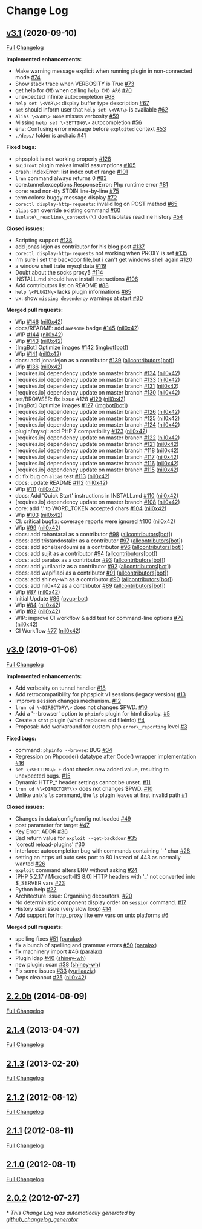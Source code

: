 # Change Log

## [v3.1](https://github.com/nil0x42/phpsploit/tree/v3.1) (2020-09-10)

[Full Changelog](https://github.com/nil0x42/phpsploit/compare/v3.0...v3.1)

**Implemented enhancements:**

-   Make warning message explicit when running plugin in non-connected mode  [#74](https://github.com/nil0x42/phpsploit/issues/74)
-   Show stack trace when VERBOSITY is True [#73](https://github.com/nil0x42/phpsploit/issues/73)
-   get help for `CMD` when calling `help CMD ARG` [#70](https://github.com/nil0x42/phpsploit/issues/70)
-   unexpected infinite autocompletion [#68](https://github.com/nil0x42/phpsploit/issues/68)
-   `help set \<VAR\>`: display buffer type description [#67](https://github.com/nil0x42/phpsploit/issues/67)
-   `set` should inform user that `help set \<VAR\>` is available [#62](https://github.com/nil0x42/phpsploit/issues/62)
-   `alias \<VAR\> None` misses verbosity [#59](https://github.com/nil0x42/phpsploit/issues/59)
-   Missing `help set \<SETTING\>` autocompletion [#56](https://github.com/nil0x42/phpsploit/issues/56)
-   env: Confusing error message before `exploited` context [#53](https://github.com/nil0x42/phpsploit/issues/53)
-   `./deps/` folder is archaic [#41](https://github.com/nil0x42/phpsploit/issues/41)

**Fixed bugs:**

-   phpsploit is not working properly [#128](https://github.com/nil0x42/phpsploit/issues/128)
-   `suidroot` plugin makes invalid assumptions [#105](https://github.com/nil0x42/phpsploit/issues/105)
-   crash: IndexError: list index out of range [#101](https://github.com/nil0x42/phpsploit/issues/101)
-   `lrun` command always returns 0 [#83](https://github.com/nil0x42/phpsploit/issues/83)
-   core.tunnel.exceptions.ResponseError: Php runtime error [#81](https://github.com/nil0x42/phpsploit/issues/81)
-   core: read non-tty STDIN line-by-line [#75](https://github.com/nil0x42/phpsploit/issues/75)
-   term colors: buggy message display [#72](https://github.com/nil0x42/phpsploit/issues/72)
-   `corectl display-http-requests`: invalid log on POST method [#65](https://github.com/nil0x42/phpsploit/issues/65)
-   `alias` can override existing command [#60](https://github.com/nil0x42/phpsploit/issues/60)
-   `isolate\_readline\_context\(\)` don't isolates readline history [#54](https://github.com/nil0x42/phpsploit/issues/54)

**Closed issues:**

-   Scripting support [#138](https://github.com/nil0x42/phpsploit/issues/138)
-   add jonas lejon as contributor for his blog post [#137](https://github.com/nil0x42/phpsploit/issues/137)
-   `corectl display-http-requests` not working when PROXY is set [#135](https://github.com/nil0x42/phpsploit/issues/135)
-   I'm sure i set the  backdoor file,but i can't get windows shell again [#120](https://github.com/nil0x42/phpsploit/issues/120)
-   a window shell trate mysql data [#119](https://github.com/nil0x42/phpsploit/issues/119)
-   Doubt about the socks proxy5  [#114](https://github.com/nil0x42/phpsploit/issues/114)
-   INSTALL.md should have install instructions [#106](https://github.com/nil0x42/phpsploit/issues/106)
-   Add contributors list on README [#88](https://github.com/nil0x42/phpsploit/issues/88)
-   `help \<PLUGIN\>` lacks plugin informations [#85](https://github.com/nil0x42/phpsploit/issues/85)
-   ux: show `missing dependency` warnings at start [#80](https://github.com/nil0x42/phpsploit/issues/80)

**Merged pull requests:**

-   Wip [#146](https://github.com/nil0x42/phpsploit/pull/146) ([nil0x42](https://github.com/nil0x42))
-   docs/README: add `awesome` badge [#145](https://github.com/nil0x42/phpsploit/pull/145) ([nil0x42](https://github.com/nil0x42))
-   WIP [#144](https://github.com/nil0x42/phpsploit/pull/144) ([nil0x42](https://github.com/nil0x42))
-   Wip [#143](https://github.com/nil0x42/phpsploit/pull/143) ([nil0x42](https://github.com/nil0x42))
-   \[ImgBot] Optimize images [#142](https://github.com/nil0x42/phpsploit/pull/142) ([imgbot\[bot\]](https://github.com/apps/imgbot))
-   Wip [#141](https://github.com/nil0x42/phpsploit/pull/141) ([nil0x42](https://github.com/nil0x42))
-   docs: add jonaslejon as a contributor [#139](https://github.com/nil0x42/phpsploit/pull/139) ([allcontributors\[bot\]](https://github.com/apps/allcontributors))
-   Wip [#136](https://github.com/nil0x42/phpsploit/pull/136) ([nil0x42](https://github.com/nil0x42))
-   \[requires.io] dependency update on master branch [#134](https://github.com/nil0x42/phpsploit/pull/134) ([nil0x42](https://github.com/nil0x42))
-   \[requires.io] dependency update on master branch [#133](https://github.com/nil0x42/phpsploit/pull/133) ([nil0x42](https://github.com/nil0x42))
-   \[requires.io] dependency update on master branch [#131](https://github.com/nil0x42/phpsploit/pull/131) ([nil0x42](https://github.com/nil0x42))
-   \[requires.io] dependency update on master branch [#130](https://github.com/nil0x42/phpsploit/pull/130) ([nil0x42](https://github.com/nil0x42))
-   set/BROWSER: fix issue #128 [#129](https://github.com/nil0x42/phpsploit/pull/129) ([nil0x42](https://github.com/nil0x42))
-   \[ImgBot] Optimize images [#127](https://github.com/nil0x42/phpsploit/pull/127) ([imgbot\[bot\]](https://github.com/apps/imgbot))
-   \[requires.io] dependency update on master branch [#126](https://github.com/nil0x42/phpsploit/pull/126) ([nil0x42](https://github.com/nil0x42))
-   \[requires.io] dependency update on master branch [#125](https://github.com/nil0x42/phpsploit/pull/125) ([nil0x42](https://github.com/nil0x42))
-   \[requires.io] dependency update on master branch [#124](https://github.com/nil0x42/phpsploit/pull/124) ([nil0x42](https://github.com/nil0x42))
-   plugin/mysql: add PHP 7 compatibility [#123](https://github.com/nil0x42/phpsploit/pull/123) ([nil0x42](https://github.com/nil0x42))
-   \[requires.io] dependency update on master branch [#122](https://github.com/nil0x42/phpsploit/pull/122) ([nil0x42](https://github.com/nil0x42))
-   \[requires.io] dependency update on master branch [#121](https://github.com/nil0x42/phpsploit/pull/121) ([nil0x42](https://github.com/nil0x42))
-   \[requires.io] dependency update on master branch [#118](https://github.com/nil0x42/phpsploit/pull/118) ([nil0x42](https://github.com/nil0x42))
-   \[requires.io] dependency update on master branch [#117](https://github.com/nil0x42/phpsploit/pull/117) ([nil0x42](https://github.com/nil0x42))
-   \[requires.io] dependency update on master branch [#116](https://github.com/nil0x42/phpsploit/pull/116) ([nil0x42](https://github.com/nil0x42))
-   \[requires.io] dependency update on master branch [#115](https://github.com/nil0x42/phpsploit/pull/115) ([nil0x42](https://github.com/nil0x42))
-   ci: fix bug on `alias` test [#113](https://github.com/nil0x42/phpsploit/pull/113) ([nil0x42](https://github.com/nil0x42))
-   docs: update README [#112](https://github.com/nil0x42/phpsploit/pull/112) ([nil0x42](https://github.com/nil0x42))
-   Wip [#111](https://github.com/nil0x42/phpsploit/pull/111) ([nil0x42](https://github.com/nil0x42))
-   docs: Add 'Quick Start' instructions in INSTALL.md [#110](https://github.com/nil0x42/phpsploit/pull/110) ([nil0x42](https://github.com/nil0x42))
-   \[requires.io] dependency update on master branch [#108](https://github.com/nil0x42/phpsploit/pull/108) ([nil0x42](https://github.com/nil0x42))
-   core: add '.' to WORD_TOKEN accepted chars [#104](https://github.com/nil0x42/phpsploit/pull/104) ([nil0x42](https://github.com/nil0x42))
-   Wip [#103](https://github.com/nil0x42/phpsploit/pull/103) ([nil0x42](https://github.com/nil0x42))
-   CI: critical bugfix: coverage reports were ignored [#100](https://github.com/nil0x42/phpsploit/pull/100) ([nil0x42](https://github.com/nil0x42))
-   Wip [#99](https://github.com/nil0x42/phpsploit/pull/99) ([nil0x42](https://github.com/nil0x42))
-   docs: add rohantarai as a contributor [#98](https://github.com/nil0x42/phpsploit/pull/98) ([allcontributors\[bot\]](https://github.com/apps/allcontributors))
-   docs: add tristandostaler as a contributor [#97](https://github.com/nil0x42/phpsploit/pull/97) ([allcontributors\[bot\]](https://github.com/apps/allcontributors))
-   docs: add sohelzerdoumi as a contributor [#96](https://github.com/nil0x42/phpsploit/pull/96) ([allcontributors\[bot\]](https://github.com/apps/allcontributors))
-   docs: add sujit as a contributor [#94](https://github.com/nil0x42/phpsploit/pull/94) ([allcontributors\[bot\]](https://github.com/apps/allcontributors))
-   docs: add paralax as a contributor [#93](https://github.com/nil0x42/phpsploit/pull/93) ([allcontributors\[bot\]](https://github.com/apps/allcontributors))
-   docs: add yurilaaziz as a contributor [#92](https://github.com/nil0x42/phpsploit/pull/92) ([allcontributors\[bot\]](https://github.com/apps/allcontributors))
-   docs: add wapiflapi as a contributor [#91](https://github.com/nil0x42/phpsploit/pull/91) ([allcontributors\[bot\]](https://github.com/apps/allcontributors))
-   docs: add shiney-wh as a contributor [#90](https://github.com/nil0x42/phpsploit/pull/90) ([allcontributors\[bot\]](https://github.com/apps/allcontributors))
-   docs: add nil0x42 as a contributor [#89](https://github.com/nil0x42/phpsploit/pull/89) ([allcontributors\[bot\]](https://github.com/apps/allcontributors))
-   Wip [#87](https://github.com/nil0x42/phpsploit/pull/87) ([nil0x42](https://github.com/nil0x42))
-   Initial Update [#86](https://github.com/nil0x42/phpsploit/pull/86) ([pyup-bot](https://github.com/pyup-bot))
-   Wip [#84](https://github.com/nil0x42/phpsploit/pull/84) ([nil0x42](https://github.com/nil0x42))
-   Wip [#82](https://github.com/nil0x42/phpsploit/pull/82) ([nil0x42](https://github.com/nil0x42))
-   WIP: improve CI workflow & add test for command-line options [#79](https://github.com/nil0x42/phpsploit/pull/79) ([nil0x42](https://github.com/nil0x42))
-   CI Workflow [#77](https://github.com/nil0x42/phpsploit/pull/77) ([nil0x42](https://github.com/nil0x42))

## [v3.0](https://github.com/nil0x42/phpsploit/tree/v3.0) (2019-01-06)

[Full Changelog](https://github.com/nil0x42/phpsploit/compare/2.2.0b...v3.0)

**Implemented enhancements:**

-   Add verbosity on tunnel handler [#18](https://github.com/nil0x42/phpsploit/issues/18)
-   Add retrocompatibility for phpsploit v1 sessions (legacy version) [#13](https://github.com/nil0x42/phpsploit/issues/13)
-   Improve session changes mechanism. [#12](https://github.com/nil0x42/phpsploit/issues/12)
-   `lrun cd \<DIRECTORY\>` does not changes $PWD. [#10](https://github.com/nil0x42/phpsploit/issues/10)
-   Add a '--browser' option to `phpinfo` plugin for html display. [#5](https://github.com/nil0x42/phpsploit/issues/5)
-   Create a `stat` plugin (which replaces old fileinfo) [#4](https://github.com/nil0x42/phpsploit/issues/4)
-   Proposal: Add workaround for custom php `error\_reporting` level [#3](https://github.com/nil0x42/phpsploit/issues/3)

**Fixed bugs:**

-   command: `phpinfo --browse`: BUG [#34](https://github.com/nil0x42/phpsploit/issues/34)
-   Regression on Phpcode() datatype after Code() wrapper implementation [#16](https://github.com/nil0x42/phpsploit/issues/16)
-   `set \<SETTING\> +` dont checks new added value, resulting to unexpected bugs. [#15](https://github.com/nil0x42/phpsploit/issues/15)
-   Dynamic HTTP\_\* header settings cannot be unset. [#11](https://github.com/nil0x42/phpsploit/issues/11)
-   `lrun cd \\<DIRECTORY\\>` does not changes $PWD. [#10](https://github.com/nil0x42/phpsploit/issues/10)
-   Unlike unix's `ls` command, the `ls` plugin leaves at first invalid path [#1](https://github.com/nil0x42/phpsploit/issues/1)

**Closed issues:**

-   Changes in data/config/config not loaded [#49](https://github.com/nil0x42/phpsploit/issues/49)
-   post parameter for target [#47](https://github.com/nil0x42/phpsploit/issues/47)
-   Key Error: ADDR [#36](https://github.com/nil0x42/phpsploit/issues/36)
-   Bad return value for `exploit --get-backdoor` [#35](https://github.com/nil0x42/phpsploit/issues/35)
-   'corectl reload-plugins' [#30](https://github.com/nil0x42/phpsploit/issues/30)
-   interface: autocompletion bug with commands containing '-' char [#28](https://github.com/nil0x42/phpsploit/issues/28)
-   setting an https url auto sets port to 80 instead of 443 as normally wanted [#26](https://github.com/nil0x42/phpsploit/issues/26)
-   `exploit` command alters ENV without asking [#24](https://github.com/nil0x42/phpsploit/issues/24)
-   \[PHP 5.2.17 / Microsoft-IIS 8.0] HTTP headers with '\_' not converted into $\_SERVER vars [#23](https://github.com/nil0x42/phpsploit/issues/23)
-   Python help [#22](https://github.com/nil0x42/phpsploit/issues/22)
-   Architecture issue: Organising decorators. [#20](https://github.com/nil0x42/phpsploit/issues/20)
-   No deterministic component display order on `session` command. [#17](https://github.com/nil0x42/phpsploit/issues/17)
-   History size issue (very slow loop) [#14](https://github.com/nil0x42/phpsploit/issues/14)
-   Add support for http_proxy like env vars on unix platforms [#6](https://github.com/nil0x42/phpsploit/issues/6)

**Merged pull requests:**

-   spelling fixes [#51](https://github.com/nil0x42/phpsploit/pull/51) ([paralax](https://github.com/paralax))
-   fix a bunch of spelling and grammar errors [#50](https://github.com/nil0x42/phpsploit/pull/50) ([paralax](https://github.com/paralax))
-   fix machinery import [#46](https://github.com/nil0x42/phpsploit/pull/46) ([paralax](https://github.com/paralax))
-   Plugin ldap [#40](https://github.com/nil0x42/phpsploit/pull/40) ([shiney-wh](https://github.com/shiney-wh))
-   new plugin: scan [#38](https://github.com/nil0x42/phpsploit/pull/38) ([shiney-wh](https://github.com/shiney-wh))
-   Fix some issues  [#33](https://github.com/nil0x42/phpsploit/pull/33) ([yurilaaziz](https://github.com/yurilaaziz))
-   Deps cleanout [#25](https://github.com/nil0x42/phpsploit/pull/25) ([nil0x42](https://github.com/nil0x42))

## [2.2.0b](https://github.com/nil0x42/phpsploit/tree/2.2.0b) (2014-08-09)

[Full Changelog](https://github.com/nil0x42/phpsploit/compare/2.1.4...2.2.0b)

## [2.1.4](https://github.com/nil0x42/phpsploit/tree/2.1.4) (2013-04-07)

[Full Changelog](https://github.com/nil0x42/phpsploit/compare/2.1.3...2.1.4)

## [2.1.3](https://github.com/nil0x42/phpsploit/tree/2.1.3) (2013-02-20)

[Full Changelog](https://github.com/nil0x42/phpsploit/compare/2.1.2...2.1.3)

## [2.1.2](https://github.com/nil0x42/phpsploit/tree/2.1.2) (2012-08-12)

[Full Changelog](https://github.com/nil0x42/phpsploit/compare/2.1.1...2.1.2)

## [2.1.1](https://github.com/nil0x42/phpsploit/tree/2.1.1) (2012-08-11)

[Full Changelog](https://github.com/nil0x42/phpsploit/compare/2.1.0...2.1.1)

## [2.1.0](https://github.com/nil0x42/phpsploit/tree/2.1.0) (2012-08-11)

[Full Changelog](https://github.com/nil0x42/phpsploit/compare/2.0.2...2.1.0)

## [2.0.2](https://github.com/nil0x42/phpsploit/tree/2.0.2) (2012-07-27)

\* _This Change Log was automatically generated by [github_changelog_generator](https://github.com/skywinder/Github-Changelog-Generator)_

